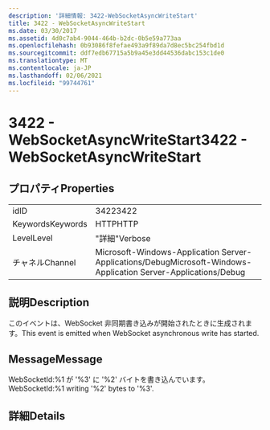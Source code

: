```yaml
---
description: '詳細情報: 3422-WebSocketAsyncWriteStart'
title: 3422 - WebSocketAsyncWriteStart
ms.date: 03/30/2017
ms.assetid: 4d0c7ab4-9044-464b-b2dc-0b5e59a773aa
ms.openlocfilehash: 0b93086f8fefae493a9f89da7d8ec5bc254fbd1d
ms.sourcegitcommit: ddf7edb67715a5b9a45e3dd44536dabc153c1de0
ms.translationtype: MT
ms.contentlocale: ja-JP
ms.lasthandoff: 02/06/2021
ms.locfileid: "99744761"
---
```

# <a name="3422---websocketasyncwritestart"></a><span data-ttu-id="f861d-103">3422 - WebSocketAsyncWriteStart</span><span class="sxs-lookup"><span data-stu-id="f861d-103">3422 - WebSocketAsyncWriteStart</span></span>

## <a name="properties"></a><span data-ttu-id="f861d-104">プロパティ</span><span class="sxs-lookup"><span data-stu-id="f861d-104">Properties</span></span>  
  
|||  
|-|-|  
|<span data-ttu-id="f861d-105">id</span><span class="sxs-lookup"><span data-stu-id="f861d-105">ID</span></span>|<span data-ttu-id="f861d-106">3422</span><span class="sxs-lookup"><span data-stu-id="f861d-106">3422</span></span>|  
|<span data-ttu-id="f861d-107">Keywords</span><span class="sxs-lookup"><span data-stu-id="f861d-107">Keywords</span></span>|<span data-ttu-id="f861d-108">HTTP</span><span class="sxs-lookup"><span data-stu-id="f861d-108">HTTP</span></span>|  
|<span data-ttu-id="f861d-109">Level</span><span class="sxs-lookup"><span data-stu-id="f861d-109">Level</span></span>|<span data-ttu-id="f861d-110">"詳細"</span><span class="sxs-lookup"><span data-stu-id="f861d-110">Verbose</span></span>|  
|<span data-ttu-id="f861d-111">チャネル</span><span class="sxs-lookup"><span data-stu-id="f861d-111">Channel</span></span>|<span data-ttu-id="f861d-112">Microsoft-Windows-Application Server-Applications/Debug</span><span class="sxs-lookup"><span data-stu-id="f861d-112">Microsoft-Windows-Application Server-Applications/Debug</span></span>|  
  
## <a name="description"></a><span data-ttu-id="f861d-113">説明</span><span class="sxs-lookup"><span data-stu-id="f861d-113">Description</span></span>  

 <span data-ttu-id="f861d-114">このイベントは、WebSocket 非同期書き込みが開始されたときに生成されます。</span><span class="sxs-lookup"><span data-stu-id="f861d-114">This event is emitted when WebSocket asynchronous write has started.</span></span>  
  
## <a name="message"></a><span data-ttu-id="f861d-115">Message</span><span class="sxs-lookup"><span data-stu-id="f861d-115">Message</span></span>  

 <span data-ttu-id="f861d-116">WebSocketId:%1 が '%3' に '%2' バイトを書き込んでいます。</span><span class="sxs-lookup"><span data-stu-id="f861d-116">WebSocketId:%1 writing '%2' bytes to '%3'.</span></span>  
  
## <a name="details"></a><span data-ttu-id="f861d-117">詳細</span><span class="sxs-lookup"><span data-stu-id="f861d-117">Details</span></span>
